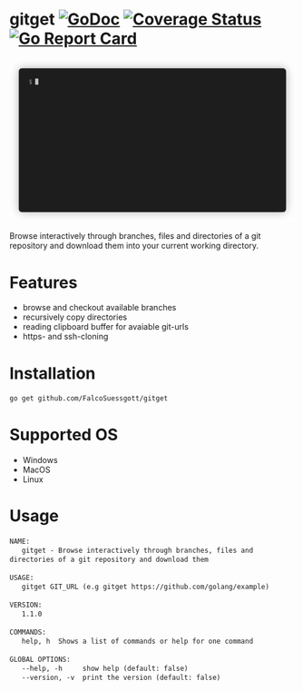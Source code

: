 # gitget [![GoDoc](https://godoc.org/github.com/blang/semver/v4?status.svg)](https://godoc.org/github.com/FalcoSuessgott/gitget) [![Coverage Status](https://img.shields.io/coveralls/blang/semver.svg)](https://coveralls.io/r/FalcoSuessgott/gitget?branch=master) [![Go Report Card](https://goreportcard.com/badge/github.com/FalcoSuessgott/gitget)](https://goreportcard.com/report/github.com/FalcoSuessgott/gitget)

<p align="center">
  <img src="demo.gif" />
</p>
Browse interactively through branches, files and directories of a git repository and download them into your current working directory.

# Features
* browse and checkout available branches
* recursively copy directories
* reading clipboard buffer for avaiable git-urls
* https- and ssh-cloning

# Installation
```sh
go get github.com/FalcoSuessgott/gitget
```

# Supported OS
* Windows
* MacOS
* Linux

# Usage
```
NAME:
   gitget - Browse interactively through branches, files and directories of a git repository and download them

USAGE:
   gitget GIT_URL (e.g gitget https://github.com/golang/example)

VERSION:
   1.1.0

COMMANDS:
   help, h  Shows a list of commands or help for one command

GLOBAL OPTIONS:
   --help, -h     show help (default: false)
   --version, -v  print the version (default: false)
```

